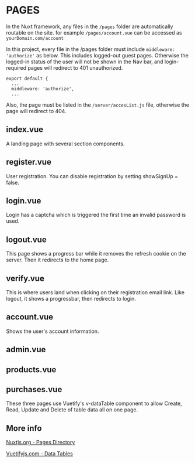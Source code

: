 # PAGES

In the Nuxt framework, any files in the `/pages` folder are automatically routable on the site. for example `/pages/account.vue`  can be accessed as  `yourDomain.com/account`

In this project, every file in the /pages folder must include `middleware: 'authorize'` as below. This includes logged-out guest pages. Otherwise the logged-in status of the user will not be shown in the Nav bar, and login-required pages will redirect to 401 unauthorized.
```
export default {
  ...
  middleware: 'authorize',
  ...
```

Also, the page must be listed in the `/server/accesList.js` file, otherwise the page will redirect to 404.

## index.vue
A landing page with several section components.

## register.vue
User registration. You can disable registration by setting showSignUp = false.

## login.vue
Login has a captcha which is triggered the first time an invalid password is used. 

## logout.vue
This page shows a progress bar while it removes the refresh cookie on the server. Then it redirects to the home page.

## verify.vue
This is where users land when clicking on their registration email link. Like logout, it shows a progressbar, then redirects to login.

## account.vue
Shows the user's account information.

## admin.vue
## products.vue
## purchases.vue
These three pages use Vuetify's v-dataTable component to allow Create, Read, Update and Delete of table data all on one page.


## More info

[Nuxtjs.org - Pages Directory](https://nuxtjs.org/docs/2.x/directory-structure/pages)

[Vuetifyjs.com - Data Tables](https://vuetifyjs.com/en/components/data-tables/#api)

